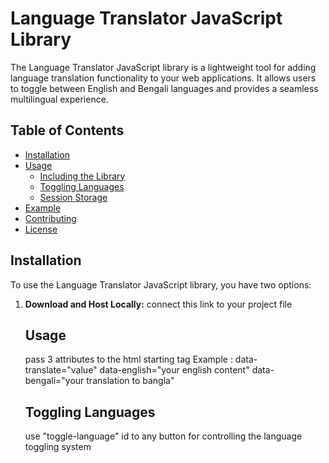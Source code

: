 # Language Translator JavaScript Library

The Language Translator JavaScript library is a lightweight tool for adding language translation functionality to your web applications. It allows users to toggle between English and Bengali languages and provides a seamless multilingual experience.

## Table of Contents

- [Installation](#installation)
- [Usage](#usage)
  - [Including the Library](#including-the-library)
  - [Toggling Languages](#toggling-languages)
  - [Session Storage](#session-storage)
- [Example](#example)
- [Contributing](#contributing)
- [License](#license)

## Installation

To use the Language Translator JavaScript library, you have two options:

1. **Download and Host Locally:**
   connect this link to your project file
   <script src="https://rabby-shek.github.io/translation/translation.js"></script>

   ## Usage

   pass 3  attributes to the html starting tag Example : data-translate="value" data-english="your english content" data-bengali="your translation to bangla"

   ## Toggling Languages
   use "toggle-language" id to any button for controlling the language toggling system 

